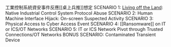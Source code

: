 工業控制系統資安事件反應[[桌上兵推]]想定
SCENARIO 1: [Living off the Land](https://www.ithome.com.tw/news/145950): Native Industrial Control System Protocol Abuse
SCENARIO 2: Human Machine Interface Hijack: On-screen Suspected Activity
SCENARIO 3: Physical Access to Cyber Access Event
SCENARIO 4: [[Ransomware]] on IT or ICS/OT Networks
SCENARIO 5: IT or ICS Network Pivot through Trusted Connections/OT Networks
BONUS SCENARIO: Contaminated Transient Device